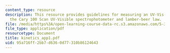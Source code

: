 ```yaml
---
content_type: resource
description: This resource provides guidelines for measuring an UV-Vis spectrum using
  the Cary 100 Scan UV-Visible spectrophotometer and lamber-beer law.
file: /media/https%3A/open-learning-course-data-rc.s3.amazonaws.com/5-311-introductory-chemical-experimentation-fall-2005/95a716ff2bb7d6360d77310b86124643_kinetics_app1.pdf
file_type: application/pdf
resourcetype: Document
title: kinetics_app1.pdf
uid: 95a716ff-2bb7-d636-0d77-310b86124643
---
```

